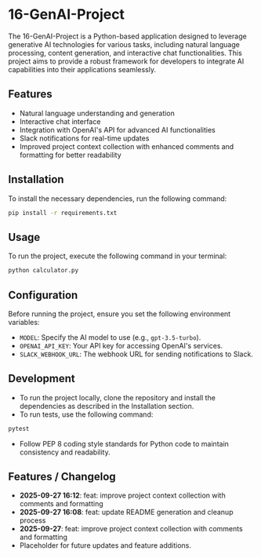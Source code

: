 # 16-GenAI-Project
The 16-GenAI-Project is a Python-based application designed to leverage generative AI technologies for various tasks, including natural language processing, content generation, and interactive chat functionalities. This project aims to provide a robust framework for developers to integrate AI capabilities into their applications seamlessly.

## Features
- Natural language understanding and generation
- Interactive chat interface
- Integration with OpenAI's API for advanced AI functionalities
- Slack notifications for real-time updates
- Improved project context collection with enhanced comments and formatting for better readability

## Installation
To install the necessary dependencies, run the following command:
```bash
pip install -r requirements.txt
```

## Usage
To run the project, execute the following command in your terminal:
```bash
python calculator.py
```

## Configuration
Before running the project, ensure you set the following environment variables:
- `MODEL`: Specify the AI model to use (e.g., `gpt-3.5-turbo`).
- `OPENAI_API_KEY`: Your API key for accessing OpenAI's services.
- `SLACK_WEBHOOK_URL`: The webhook URL for sending notifications to Slack.

## Development
- To run the project locally, clone the repository and install the dependencies as described in the Installation section.
- To run tests, use the following command:
```bash
pytest
```
- Follow PEP 8 coding style standards for Python code to maintain consistency and readability.

## Features / Changelog
- **2025-09-27 16:12**: feat: improve project context collection with comments and formatting
- **2025-09-27 16:08**: feat: update README generation and cleanup process
- **2025-09-27**: feat: improve project context collection with comments and formatting
- Placeholder for future updates and feature additions.
